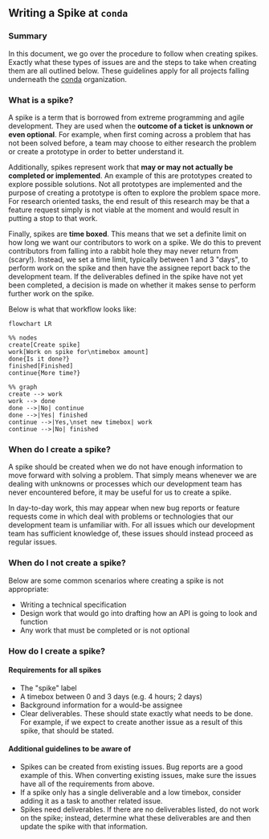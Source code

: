 ## Writing a Spike at `conda`

### Summary

In this document, we go over the procedure to follow when creating spikes. Exactly what
these types of issues are and the steps to take when creating them are all outlined
below. These guidelines apply for all projects falling underneath the
[conda](github.com/conda) organization.

### What is a spike?

A spike is a term that is borrowed from extreme programming and agile development.
They are used when the **outcome of a ticket is unknown or even optional**. For example,
when first coming across a problem that has not been solved before, a team may choose
to either research the problem or create a prototype in order to better understand it.

Additionally, spikes represent work that **may or may not actually be completed
or implemented**. An example of this are prototypes created to explore possible solutions.
Not all prototypes are implemented and the purpose of creating a prototype
is often to explore the problem space more. For research oriented tasks, the end result
of this research may be that a feature request simply is not viable at the moment and
would result in putting a stop to that work.

Finally, spikes are **time boxed**. This means that we set a definite limit on how long
we want our contributors to work on a spike. We do this to prevent contributors
from falling into a rabbit hole they may never return from (scary!). Instead, we set
a time limit, typically between 1 and 3 "days", to perform work on the spike and then
have the assignee report back to the development team. If the deliverables defined in
the spike have not yet been completed, a decision is made on whether it makes sense
to perform further work on the spike.

Below is what that workflow looks like:

```mermaid
flowchart LR

%% nodes
create[Create spike]
work[Work on spike for\ntimebox amount]
done{Is it done?}
finished[Finished]
continue{More time?}

%% graph
create --> work
work --> done
done -->|No| continue
done -->|Yes| finished
continue -->|Yes,\nset new timebox| work
continue -->|No| finished
```

### When do I create a spike?

A spike should be created when we do not have enough information to move forward with solving
a problem. That simply means whenever we are dealing with unknowns or processes which our
development team has never encountered before, it may be useful for us to create a spike.

In day-to-day work, this may appear when new bug reports or feature requests
come in which deal with problems or technologies that our development team is unfamiliar with.
For all issues which our development team has sufficient knowledge of, these issues should
instead proceed as regular issues.

### When do I **not** create a spike?

Below are some common scenarios where creating a spike is not appropriate:

- Writing a technical specification
- Design work that would go into drafting how an API is going to look and function
- Any work that must be completed or is not optional

### How do I create a spike?

#### Requirements for all spikes

- The "spike" label
- A timebox between 0 and 3 days (e.g. 4 hours; 2 days)
- Background information for a would-be assignee
- Clear deliverables. These should state exactly what needs to be done.
  For example, if we expect to create another issue as a result of this spike, that should be stated.

#### Additional guidelines to be aware of

- Spikes can be created from existing issues. Bug reports are a good example of this. When converting
  existing issues, make sure the issues have all of the requirements from above.
- If a spike only has a single deliverable and a low timebox, consider adding it as a task to another
  related issue.
- Spikes need deliverables. If there are no deliverables listed, do not work on the spike; instead, determine what these deliverables are and then update the spike with that information.
